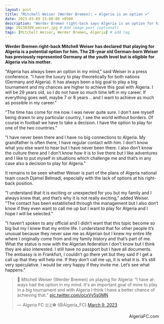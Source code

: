```yaml
---
layout: post
title: "Mitchell Weiser (Werder Bremen): « Algeria is an option »"
date: 2023-03-09 15:00:00 +0500
description: "Werder Bremen right-back says Algeria is an option for him" # Add post description (optional)
img: 20230309_weiser.jpg # Add image post (optional)
tags: [Mitchell Weiser, Werder Bremen, Algeria] # add tag
---
```

**Werder Bremen right-back Mitchell Weiser has declared that playing for Algeria is a potential option for him. The 28-year old German-born Weiser has previously represented Germany at the youth level but is eligible for Algeria via his mother.**

"Algeria has always been an option in my mind," said Weiser in a press conference. "I have the luxury to play theoretically for both nations (Germany and Algeria). It has always been a big goal to play a big tournament and my chances are higher to achieve this goal with Algeria. I will be 29 years old, so I do not have so much time left in my career. If everything goes well, maybe 7 or 8 years .. and I want to achieve as much as possible in my career." 

"The time has come for me now. I was never quite sure. I don't see myself being drawn to any particular country, I see the world without borders. Of course in football we have to take a decision. I have the option to play for one of the two countries."

"I have never been there and I have no big connections to Algeria. My grandfather is often there, I have regular contact with him. I don’t know what you else want to hear but I have never been there. I also don’t know the culture there and I don’t know how it is to live there but I like adventures and I like to put myself in situations which challenge me and that’s in any case also a decision to play for Algeria."

It remains to be seen whether Weiser is part of the plans of Algeria national team coach Djamel Belmadi, especially with the lack of options at his right-back position.

"I understand that it is exciting or unexpected for you but my family and I always knew that, and that’s why it is not really exciting," added Weiser. "The contact has been established through the management but I also don’t know if they even want to call me up but I want to play for Algeria and I hope I will be selected." 

"I haven’t spoken to any official and I didn’t want that this topic become so big but my I knew that my entire life. I understand that for other people it’s unusual because they never saw me as Algerian but I knew my entire life where I originally come from and my family history and that’s part of me. What the status is now with the Algerian federation I don’t know but I think they are also interested. I still have no passport but I have all documents. The embassy is in Frankfurt, I couldn’t go there yet but they said if I get a call up that they will help me. If they don’t call me up, it is what it is. It’s still very speculative. I would be very happy if they invite me. Let’s see what happens."

<blockquote class="twitter-tweet"><p lang="en" dir="ltr">💬 Mitchell Weiser (Werder Bremen) on playing for Algeria: “I have always had the option in my mind. It&#39;s an important goal of mine to play in a big tournament and with Algeria I think I have a better chance of achieving that.” <a href="https://t.co/ocxVy5s0MN">pic.twitter.com/ocxVy5s0MN</a></p>&mdash; Algeria FC 🇩🇿⚽️ (@Algeria_FC) <a href="https://twitter.com/Algeria_FC/status/1633880137811755016?ref_src=twsrc%5Etfw">March 9, 2023</a></blockquote> <script async src="https://platform.twitter.com/widgets.js" charset="utf-8"></script>

<p style="text-align:right">AlgeriaFC.com</p>
